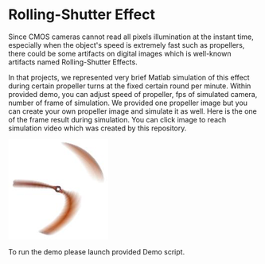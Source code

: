 # Rolling-Shutter Effect

Since CMOS cameras cannot read all pixels illumination at the instant time, especially when the object's speed is extremely fast such as propellers, there could be some artifacts on digital images which is well-known artifacts named Rolling-Shutter Effects. 

In that projects, we represented very brief Matlab simulation of this effect during certain propeller turns at the fixed certain round per minute. Within provided demo, you can adjust speed of propeller, fps of simulated camera, number of frame of simulation. We provided one propeller image but you can create your own propeller image and simulate it as well. Here is the one of the frame result during simulation.
You can click image to reach simulation video which was created by this repository.

  [![Alt text](Output/1.jpg)](https://youtu.be/ImqIt8QH0Uo)       


To run the demo please launch provided Demo script.







